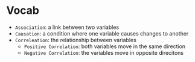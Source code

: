 # Vocab
- `Association`: a link between two variables
- `Causation`: a condition where one variable causes changes to another
- `Correleation`: the relationship between variables
	- `Positive Correlation`: both variables move in the same direction
	- `Negative Correlation`: the variables move in opposite direcitons